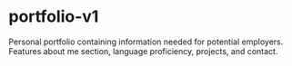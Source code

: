 # portfolio-v1
Personal portfolio containing information needed for potential employers. Features about me section, language proficiency, projects, and contact. 
